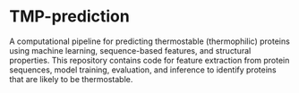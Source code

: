 # TMP-prediction
A computational pipeline for predicting thermostable (thermophilic) proteins using machine learning, sequence-based features, and structural properties. This repository contains code for feature extraction from protein sequences, model training, evaluation, and inference to identify proteins that are likely to be thermostable.
